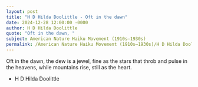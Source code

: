 ```yaml
---
layout: post
title: "H D Hilda Doolittle - Oft in the dawn"
date: 2024-12-28 12:00:00 -0000
author: H D Hilda Doolittle
quote: "Oft in the dawn, "
subject: American Nature Haiku Movement (1910s–1930s)
permalink: /American Nature Haiku Movement (1910s–1930s)/H D Hilda Doolittle/H D Hilda Doolittle - Oft in the dawn
---
```


Oft in the dawn, 
  the dew is a jewel,
  fine as the stars 
  that throb and pulse
  in the heavens,
  while mountains rise,
  still as the heart.


- H D Hilda Doolittle
